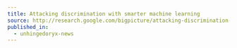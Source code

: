 ```yaml
---
title: Attacking discrimination with smarter machine learning
source: http://research.google.com/bigpicture/attacking-discrimination-in-ml/
published_in:
  - unhingedoryx-news
---
```

